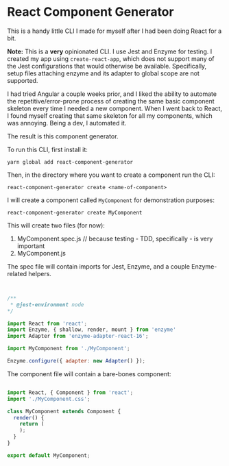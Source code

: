 
# React Component Generator

This is a handy little CLI I made for myself after I had been doing React for a bit.

__Note:__ This is a **very** opinionated CLI. I use Jest and Enzyme for testing. I created my app using `create-react-app`, which does not support many of the Jest configurations that would otherwise be available. Specifically, setup files attaching enzyme and its adapter to global scope are not supported.

I had tried Angular a couple weeks prior, and I liked the ability to automate the repetitive/error-prone process of creating the same basic component skeleton every time I needed a new component. When I went back to React, I found myself creating that same skeleton for all my components, which was annoying. Being a dev, I automated it.

The result is this component generator. 

To run this CLI, first install it:

``` yarn global add react-component-generator ```

Then, in the directory where you want to create a component run the CLI:

``` react-component-generator create <name-of-component> ```

I will create a component called `MyComponent` for demonstration purposes:

``` react-component-generator create MyComponent ```

This will create two files (for now):

1. MyComponent.spec.js // because testing - TDD, specifically - is very important
2. MyComponent.js

The spec file will contain imports for Jest, Enzyme, and a couple Enzyme-related helpers. 

```js


/**
 * @jest-environment node
*/

import React from 'react';
import Enzyme, { shallow, render, mount } from 'enzyme'
import Adapter from 'enzyme-adapter-react-16';

import MyComponent from './MyComponent';

Enzyme.configure({ adapter: new Adapter() });

```

The component file will contain a bare-bones component:

```js

import React, { Component } from 'react';
import './MyComponent.css';

class MyComponent extends Component {
  render() {
    return (
    );
  }
}

export default MyComponent;

```